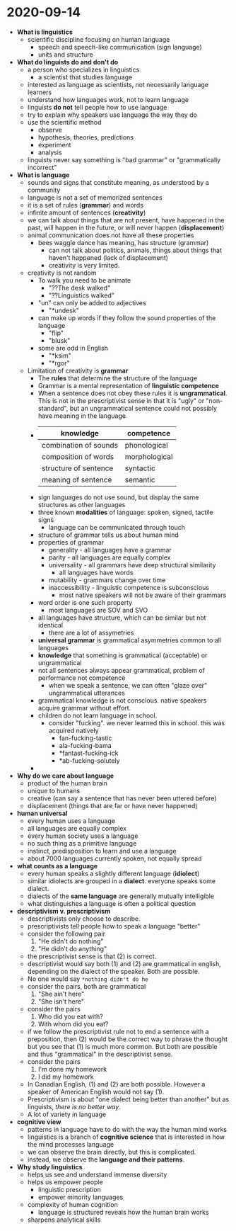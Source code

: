 # 2020-09-14

* **What is linguistics**
  * scientific discipline focusing on human language
    * speech and speech-like communication (sign language)
    * units and structure
* **What do linguists do and don't do**
  * a person who specializes in linguistics
    * a scientist that studies language
  * interested as language as scientists, not necessarily language learners
  * understand how languages work, not to learn language
  * linguists **do not** tell people how to use language
  * try to explain why speakers use language the way they do
  * use the scientific method
    * observe
    * hypothesis, theories, predictions
    * experiment
    * analysis
  * linguists never say something is "bad grammar" or "grammatically incorrect"
* **What is language**
  * sounds and signs that constitute meaning, as understood by a community
  * language is not a set of memorized sentences
  * it is a set of rules (**grammar**) and words
  * infinite amount of sentences (**creativity**)
  * we can talk about things that are not present, have happened in the past, will happen in the future, or will never happen (**displacement**)
  * animal communication does not have all these properties
    * bees waggle dance has meaning, has structure (grammar)
      * can not talk about politics, animals, things about things that haven't happened (lack of displacement)
      * creativity is very limited.
  * creativity is not random
    * To walk you need to be animate
      * "??The desk walked"
      * "??Linguistics walked"
    * "un" can only be added to adjectives
      * "*undesk"
    * can make up words if they follow the sound properties of the language
      * "flip"
      * "blusk"
    * some are odd in English
      * "*ksim"
      * "*rgor"
  * Limitation of creativity is **grammar**
    * The **rules** that determine the structure of the language
    * Grammar is a mental representation of **linguistic competence**
    * When a sentence does not obey these rules it is **ungrammatical**. This is not in the prescriptivist sense in that it is "ugly" or "non-standard", but an ungrammatical sentence could not possibly have meaning in the language
    * 
        |knowledge|competence|
        |---------|----------|
        |combination of sounds|phonological|
        |composition of words|morphological|
        |structure of sentence|syntactic|
        |meaning of sentence|semantic|
    * sign languages do not use sound, but display the same structures as other languages
    * three known **modalities** of language: spoken, signed, tactile signs
      * language can be communicated through touch
    * structure of grammar tells us about human mind
    * properties of grammar
      * generality - all languages have a grammar
      * parity - all languages are equally complex
      * universality - all grammars have deep structural similarity
        * all languages have words
      * mutability - grammars change over time
      * inaccessibility - linguistic competence is subconscious
        * most native speakers will not be aware of their grammars
    * word order is one such property
      * most languages are SOV and SVO
    * all languages have structure, which can be similar but not identical
      * there are a lot of assymetries
    * **universal grammar** is grammatical asymmetries common to all languages
    * **knowledge** that something is grammatical (acceptable) or ungrammatical
    * not all sentences always appear grammatical, problem of performance not competence
      * when we speak a sentence, we can often "glaze over" ungrammatical utterances
    * grammatical knowledge is not conscious. native speakers acquire grammar without effort. 
    * children do not learn language in school.
      * consider "fucking". we never learned this in school. this was acquired natively
        * fan-fucking-tastic
        * ala-fucking-bama
        * *fantast-fucking-ick
        * *ab-fucking-solutely
    * 
* **Why do we care about language**
  * product of the human brain
  * unique to humans
  * creative (can say a sentence that has never been uttered before)
  * displacement (things that are far or have never happened)
* **human universal**
  * every human uses a language
  * all languages are equally complex
  * every human society uses a language
  * no such thing as a primitive language
  * instinct, predisposition to learn and use a language
  * about 7000 languages currently spoken, not equally spread
* **what counts as a language**
  * every human speaks a slightly different language (**idiolect**)
  * similar idiolects are grouped in a **dialect**. everyone speaks some dialect.
  * dialects of the **same language** are generally mutually intelligible
  * what distinguishes a language is often a political question
* **descriptivism v. prescriptivism**
  * descriptivists only choose to describe. 
  * prescriptivists tell people how to speak a language "better"
  * consider the following pair
    1. "He didn't do nothing"
    2. "He didn't do anything"
  * the prescriptivist sense is that (2) is correct.
  * descriptivist would say both (1) and (2) are grammatical in english, depending on the dialect of the speaker. Both are possible.
  * No one would say `*nothing didn't do he`
  * consider the pairs, both are grammatical
    1. "She ain't here"
    2. "She isn't here"
  * consider the pairs
    1. Who did you eat with?
    2. With whom did you eat?
  * if we follow the prescriptivist rule not to end a sentence with a preposition, then (2) would be the correct way to phrase the thought but you see that (1) is much more common. But both are possible and thus "grammatical" in the descriptivist sense.
  * consider the pairs
    1. I'm done my homework
    2. I did my homework
  * In Canadian English, (1) and (2) are both possible. However a speaker of American English would not say (1).
  * Prescriptivism is about "one dialect being better than another" but as linguists, *there is no better way*.
  * A lot of variety in language
* **cognitive view**
  * patterns in language have to do with the way the human mind works
  * linguistics is a branch of **cognitive science** that is interested in how the mind processes language
  * we can observe the brain directly, but this is complicated. 
  * instead, we observe the **language and their patterns**.
* **Why study linguistics**
  * helps us see and understand immense diversity
  * helps us empower people
    * linguistic prescription
    * empower minority languages
  * complexity of human cognition
    * language is structured reveals how the human brain works
  * sharpens analytical skills